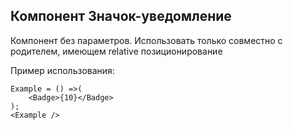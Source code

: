 ## Компонент Значок-уведомление

Компонент без параметров. Использовать только совместно с родителем, имеющем relative позиционирование

Пример использования:
```
Example = () =>(
    <Badge>{10}</Badge>
);
<Example />
```